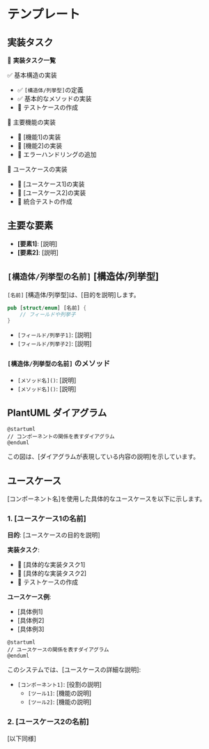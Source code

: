 # テンプレート

## 実装タスク

📝 **実装タスク一覧**

✅ 基本構造の実装
- ✅ `[構造体/列挙型]`の定義
- ✅ 基本的なメソッドの実装
- 🔄 テストケースの作成

📝 主要機能の実装
- 📝 [機能1]の実装
- 📝 [機能2]の実装
- 📝 エラーハンドリングの追加

📝 ユースケースの実装
- 📝 [ユースケース1]の実装
- 📝 [ユースケース2]の実装
- 📝 統合テストの作成

## 主要な要素

- **[要素1]**: [説明]
- **[要素2]**: [説明]

## `[構造体/列挙型の名前]` [構造体/列挙型]

`[名前]` [構造体/列挙型]は、[目的を説明]します。

```rust
pub [struct/enum] [名前] {
    // フィールドや列挙子
}
```

- `[フィールド/列挙子1]`: [説明]
- `[フィールド/列挙子2]`: [説明]

### `[構造体/列挙型の名前]` のメソッド

- `[メソッド名]()`: [説明]
- `[メソッド名]()`: [説明]

## PlantUML ダイアグラム

```plantuml
@startuml
// コンポーネントの関係を表すダイアグラム
@enduml
```

この図は、[ダイアグラムが表現している内容の説明]を示しています。

## ユースケース

[コンポーネント名]を使用した具体的なユースケースを以下に示します。

### 1. [ユースケース1の名前]

**目的**: [ユースケースの目的を説明]

**実装タスク**:
- 📝 [具体的な実装タスク1]
- 📝 [具体的な実装タスク2]
- 📝 テストケースの作成

**ユースケース例**:
- [具体例1] 
- [具体例2]
- [具体例3]

```plantuml
@startuml
// ユースケースの関係を表すダイアグラム
@enduml
```

このシステムでは、[ユースケースの詳細な説明]:

- `[コンポーネント1]`: [役割の説明]
  - `[ツール1]`: [機能の説明]
  - `[ツール2]`: [機能の説明]

### 2. [ユースケース2の名前]

[以下同様]